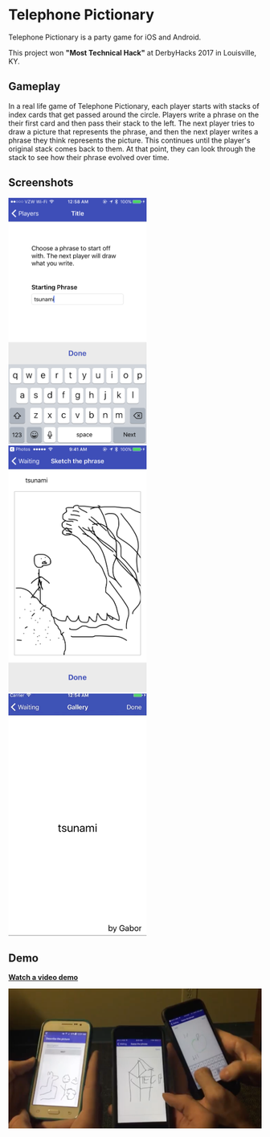 # Telephone Pictionary
Telephone Pictionary is a party game for iOS and Android. 

This project won **"Most Technical Hack"** at DerbyHacks 2017 in Louisville, KY.

## Gameplay

In a real life game of Telephone Pictionary, each player starts with stacks of index cards that get passed around the circle. Players write a phrase on the their first card and then pass their stack to the left. The next player tries to draw a picture that represents the phrase, and then the next player writes a phrase they think represents the picture. This continues until the player's original stack comes back to them. At that point, they can look through the stack to see how their phrase evolved over time.

## Screenshots

<img src="images/04 phrase.PNG" width=275px> <img src="images/05 sketch.PNG" width=275px> <img src="images/06 cards.gif" width=275px>

## Demo

**[Watch a video demo](https://www.youtube.com/watch?time_continue=47&v=gTzzDBmKUqM)**

<a href="https://www.youtube.com/watch?time_continue=47&v=gTzzDBmKUqM">
    <img src="images/party.png" width=600px>
</a>
